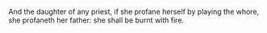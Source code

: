 And the daughter of any priest, if she profane herself by playing the whore, she profaneth her father: she shall be burnt with fire.
